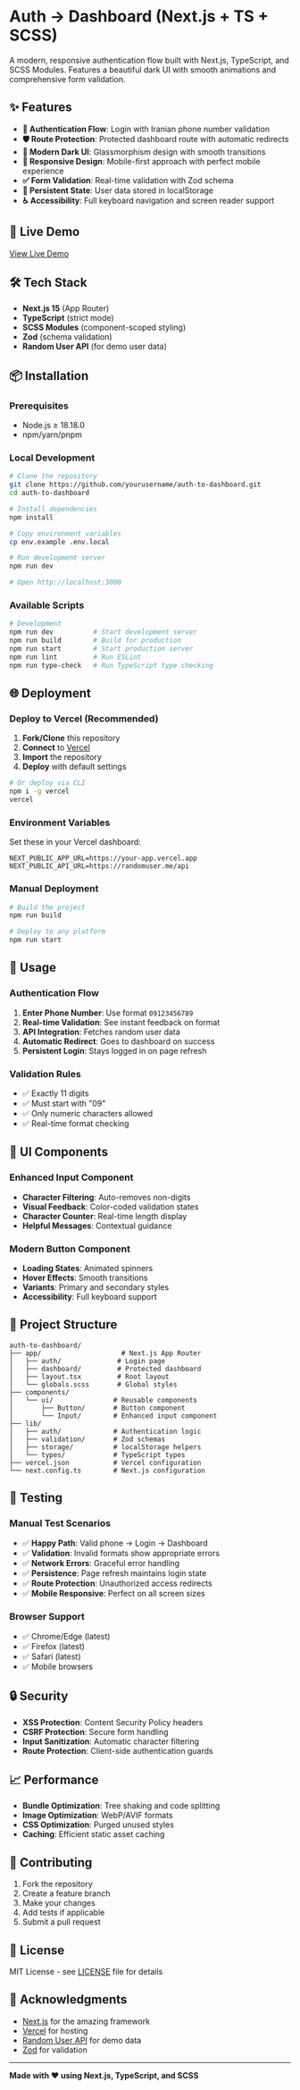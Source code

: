 # Auth → Dashboard (Next.js + TS + SCSS)

A modern, responsive authentication flow built with Next.js, TypeScript, and SCSS Modules. Features a beautiful dark UI with smooth animations and comprehensive form validation.

## ✨ Features

- **🔐 Authentication Flow**: Login with Iranian phone number validation
- **🛡️ Route Protection**: Protected dashboard route with automatic redirects
- **🎨 Modern Dark UI**: Glassmorphism design with smooth transitions
- **📱 Responsive Design**: Mobile-first approach with perfect mobile experience
- **✅ Form Validation**: Real-time validation with Zod schema
- **💾 Persistent State**: User data stored in localStorage
- **♿ Accessibility**: Full keyboard navigation and screen reader support

## 🚀 Live Demo

[View Live Demo](https://your-app.vercel.app)

## 🛠️ Tech Stack

- **Next.js 15** (App Router)
- **TypeScript** (strict mode)
- **SCSS Modules** (component-scoped styling)
- **Zod** (schema validation)
- **Random User API** (for demo user data)

## 📦 Installation

### Prerequisites

- Node.js ≥ 18.18.0
- npm/yarn/pnpm

### Local Development

```bash
# Clone the repository
git clone https://github.com/yourusername/auth-to-dashboard.git
cd auth-to-dashboard

# Install dependencies
npm install

# Copy environment variables
cp env.example .env.local

# Run development server
npm run dev

# Open http://localhost:3000
```

### Available Scripts

```bash
# Development
npm run dev          # Start development server
npm run build        # Build for production
npm run start        # Start production server
npm run lint         # Run ESLint
npm run type-check   # Run TypeScript type checking
```

## 🌐 Deployment

### Deploy to Vercel (Recommended)

1. **Fork/Clone** this repository
2. **Connect** to [Vercel](https://vercel.com)
3. **Import** the repository
4. **Deploy** with default settings

```bash
# Or deploy via CLI
npm i -g vercel
vercel
```

### Environment Variables

Set these in your Vercel dashboard:

```env
NEXT_PUBLIC_APP_URL=https://your-app.vercel.app
NEXT_PUBLIC_API_URL=https://randomuser.me/api
```

### Manual Deployment

```bash
# Build the project
npm run build

# Deploy to any platform
npm run start
```

## 📱 Usage

### Authentication Flow

1. **Enter Phone Number**: Use format `09123456789`
2. **Real-time Validation**: See instant feedback on format
3. **API Integration**: Fetches random user data
4. **Automatic Redirect**: Goes to dashboard on success
5. **Persistent Login**: Stays logged in on page refresh

### Validation Rules

- ✅ Exactly 11 digits
- ✅ Must start with "09"
- ✅ Only numeric characters allowed
- ✅ Real-time format checking

## 🎨 UI Components

### Enhanced Input Component
- **Character Filtering**: Auto-removes non-digits
- **Visual Feedback**: Color-coded validation states
- **Character Counter**: Real-time length display
- **Helpful Messages**: Contextual guidance

### Modern Button Component
- **Loading States**: Animated spinners
- **Hover Effects**: Smooth transitions
- **Variants**: Primary and secondary styles
- **Accessibility**: Full keyboard support

## 🔧 Project Structure

```
auth-to-dashboard/
├── app/                    # Next.js App Router
│   ├── auth/              # Login page
│   ├── dashboard/         # Protected dashboard
│   ├── layout.tsx         # Root layout
│   └── globals.scss       # Global styles
├── components/
│   └── ui/               # Reusable components
│       ├── Button/       # Button component
│       └── Input/        # Enhanced input component
├── lib/
│   ├── auth/             # Authentication logic
│   ├── validation/       # Zod schemas
│   ├── storage/          # localStorage helpers
│   └── types/            # TypeScript types
├── vercel.json           # Vercel configuration
└── next.config.ts        # Next.js configuration
```

## 🧪 Testing

### Manual Test Scenarios

- ✅ **Happy Path**: Valid phone → Login → Dashboard
- ✅ **Validation**: Invalid formats show appropriate errors
- ✅ **Network Errors**: Graceful error handling
- ✅ **Persistence**: Page refresh maintains login state
- ✅ **Route Protection**: Unauthorized access redirects
- ✅ **Mobile Responsive**: Perfect on all screen sizes

### Browser Support

- ✅ Chrome/Edge (latest)
- ✅ Firefox (latest)
- ✅ Safari (latest)
- ✅ Mobile browsers

## 🔒 Security

- **XSS Protection**: Content Security Policy headers
- **CSRF Protection**: Secure form handling
- **Input Sanitization**: Automatic character filtering
- **Route Protection**: Client-side authentication guards

## 📈 Performance

- **Bundle Optimization**: Tree shaking and code splitting
- **Image Optimization**: WebP/AVIF formats
- **CSS Optimization**: Purged unused styles
- **Caching**: Efficient static asset caching

## 🤝 Contributing

1. Fork the repository
2. Create a feature branch
3. Make your changes
4. Add tests if applicable
5. Submit a pull request

## 📄 License

MIT License - see [LICENSE](LICENSE) file for details

## 🙏 Acknowledgments

- [Next.js](https://nextjs.org) for the amazing framework
- [Vercel](https://vercel.com) for hosting
- [Random User API](https://randomuser.me) for demo data
- [Zod](https://zod.dev) for validation

---

**Made with ❤️ using Next.js, TypeScript, and SCSS**
